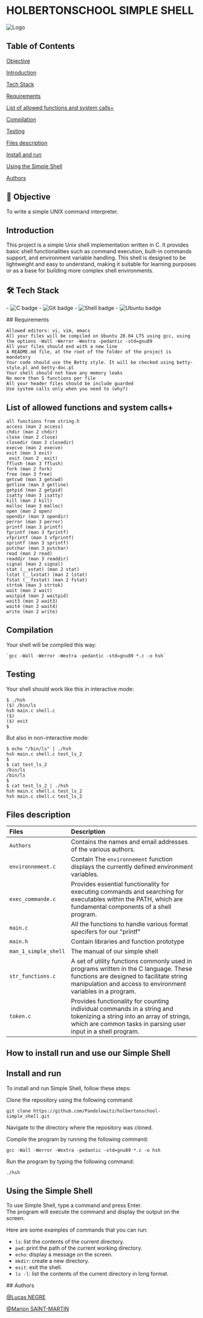 # HOLBERTONSCHOOL SIMPLE SHELL
![Logo](https://www.kindpng.com/picc/m/454-4544393_shell-script-logo-hd-png-download.png)

## Table of Contents

   <a href="#objective">Objective</a>

   <a href="#introduction">Introduction</a>

   <a href = "#tech">Tech Stack</a>

   <a href = "#requirements">Requirements</a>

   <a href = "#list">List of allowed functions and system calls+</a>

   <a href = "#compilation">Compilation</a>

   <a href = "#testing">Testing</a>

   <a href = "#files">Files description</a>

   <a href = "#install">Install and run</a>

   <a href = "#using">Using the Simple Shell</a>

   <a href = "#authors">Authors</a>

## 📝 <span id="objective">Objective</span>
To write a simple UNIX command interpreter.
## <span id="introduction">Introduction</span>
This project is a simple Unix shell implementation written in C. It provides basic shell functionalities
such as command execution, built-in commands support, and environment variable handling.
This shell is designed to be lightweight and easy to understand, making it suitable for
learning purposes or as a base for building more complex shell environments.

## 🛠️ <span id="tech">Tech Stack</span>
<p> 
- <img src="https://img.shields.io/badge/C-a8b9cc?logo=c&logoColor=black&style=for-the-badge" alt="C badge">
- <img src="https://img.shields.io/badge/Git-f05032?logo=git&logoColor=white&style=for-the-badge" alt="Git badge">
- <img src="https://img.shields.io/badge/SHELL-000000?logo=powershell&logoColor=white&style=for-the-badge" alt="Shell badge">
- <img src="https://img.shields.io/badge/UBUNTU-e95420?logo=ubuntu&logoColor=white&style=for-the-badge" alt="Ubuntu badge">
</p>
## <span id="requirements">Requirements</span>
    
    Allowed editors: vi, vim, emacs
    All your files will be compiled on Ubuntu 20.04 LTS using gcc, using the options -Wall -Werror -Wextra -pedantic -std=gnu89
    All your files should end with a new line
    A README.md file, at the root of the folder of the project is mandatory
    Your code should use the Betty style. It will be checked using betty-style.pl and betty-doc.pl
    Your shell should not have any memory leaks
    No more than 5 functions per file
    All your header files should be include guarded
    Use system calls only when you need to (why?)
    
## <span id="list">List of allowed functions and system calls+</span>

    all functions from string.h
    access (man 2 access)
    chdir (man 2 chdir)
    close (man 2 close)
    closedir (man 3 closedir)
    execve (man 2 execve)
    exit (man 3 exit)
    _exit (man 2 _exit)
    fflush (man 3 fflush)
    fork (man 2 fork)
    free (man 3 free)
    getcwd (man 3 getcwd)
    getline (man 3 getline)
    getpid (man 2 getpid)
    isatty (man 3 isatty)
    kill (man 2 kill)
    malloc (man 3 malloc)
    open (man 2 open)
    opendir (man 3 opendir)
    perror (man 3 perror)
    printf (man 3 printf)
    fprintf (man 3 fprintf)
    vfprintf (man 3 vfprintf)
    sprintf (man 3 sprintf)
    putchar (man 3 putchar)
    read (man 2 read)
    readdir (man 3 readdir)
    signal (man 2 signal)
    stat (__xstat) (man 2 stat)
    lstat (__lxstat) (man 2 lstat)
    fstat (__fxstat) (man 2 fstat)
    strtok (man 3 strtok)
    wait (man 2 wait)
    waitpid (man 2 waitpid)
    wait3 (man 2 wait3)
    wait4 (man 2 wait4)
    write (man 2 write)

## <span id="compilation">Compilation</span>

Your shell will be compiled this way:

    `gcc -Wall -Werror -Wextra -pedantic -std=gnu89 *.c -o hsh`

## <span id="testing">Testing</span>

Your shell should work like this in interactive mode:

```
$ ./hsh
($) /bin/ls
hsh main.c shell.c
($)
($) exit
$
```

But also in non-interactive mode:

```
$ echo "/bin/ls" | ./hsh
hsh main.c shell.c test_ls_2
$
$ cat test_ls_2
/bin/ls
/bin/ls
$
$ cat test_ls_2 | ./hsh
hsh main.c shell.c test_ls_2
hsh main.c shell.c test_ls_2
```
## <span id="files">Files description</span>
| Files     | Description                       |
| :------- | :-------------------------------- |
| `Authors` | Contains the names and email addresses of the various authors. |
| `environnement.c` | Contain The `environnement` function displays the currently defined environment variables. |
| `exec_commande.c` | Provides essential functionality for executing commands and searching for executables within the PATH, which are fundamental components of a shell program. |
| `main.c` | All the functions to handle various format specifers for our "printf" |
| `main.h` | Contain libraries and function prototype |
| `man_1_simple_shell` | The manual of our simple shell |
| `str_functions.c` | A set of utility functions commonly used in programs written in the C language. These functions are designed to facilitate string manipulation and access to environment variables in a program. |
| `token.c` | Provides functionality for counting individual commands in a string and tokenizing a string into an array of strings, which are common tasks in parsing user input in a shell program. |
##  <span id="install">How to install run and use our Simple Shell</span>
## Install and run

To install and run Simple Shell, follow these steps:

Clone the repository using the following command:
```
git clone https://github.com/Pandolowitz/holbertonschool-simple_shell.git
```

Navigate to the directory where the repository was cloned.

Compile the program by running the following command:
```
gcc -Wall -Werror -Wextra -pedantic -std=gnu89 *.c -o hsh
```

Run the program by typing the following command:
```
./hsh
```

## <span id="using">Using the Simple Shell</span>

To use Simple Shell, type a command and press Enter.
<br>
The program will execute the command and display the output on the screen.

Here are some examples of commands that you can run:

- `ls`: list the contents of the current directory.
- `pwd`: print the path of the current working directory.
- `echo`: display a message on the screen.
- `mkdir`: create a new directory.
- `exit`: exit the shell.
- `ls -l`: list the contents of the current directory in long format.

##<span id="authors"> Authors</span>

[@Lucas NEGRE](https://www.github.com/LucasNGRE)

[@Marion SAINT-MARTIN](https://github.com/NamaKa298)


